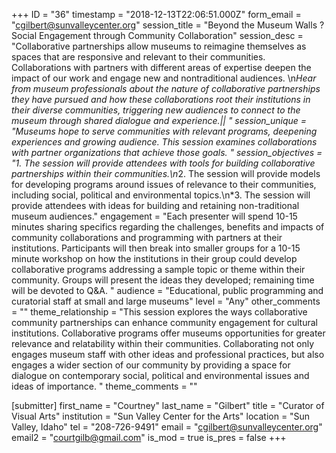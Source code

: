 +++
ID = "36"
timestamp = "2018-12-13T22:06:51.000Z"
form_email = "cgilbert@sunvalleycenter.org"
session_title = "Beyond the Museum Walls ? Social Engagement through Community Collaboration"
session_desc = "Collaborative partnerships allow museums to reimagine themselves as spaces that are responsive and relevant to their communities. Collaborations with partners with different areas of expertise deepen the impact of our work and engage new and nontraditional audiences. \n*Hear from museum professionals about the nature of collaborative partnerships they have pursued and how these collaborations root their institutions in their diverse communities, triggering new audiences to connect to the museum through shared dialogue and experience.|| "
session_unique = "Museums hope to serve communities with relevant programs, deepening experiences and growing audience. This session examines collaborations with partner organizations that achieve those goals. "
session_objectives = "1. The session will provide attendees with tools for building collaborative partnerships within their communities.\n*2. The session will provide models for developing programs around issues of relevance to their communities, including social, political and environmental topics.\n*3. The session will provide attendees with ideas for building and retaining non-traditional museum audiences."
engagement = "Each presenter will spend 10-15 minutes sharing specifics regarding the challenges, benefits and impacts of community collaborations and programming with partners at their institutions. Participants will then break into smaller groups for a 10-15 minute workshop on how the institutions in their group could develop collaborative programs addressing a sample topic or theme within their community. Groups will present the ideas they developed; remaining time will be devoted to Q&A. "
audience = "Educational, public programming and curatorial staff at small and large museums"
level = "Any"
other_comments = ""
theme_relationship = "This session explores the ways collaborative community partnerships can enhance community engagement for cultural institutions. Collaborative programs offer museums opportunities for greater relevance and relatability within their communities. Collaborating not only engages museum staff with other ideas and professional practices, but also engages a wider section of our community by providing a space for dialogue on contemporary social, political and environmental issues and ideas of importance. "
theme_comments = ""

[submitter]
first_name = "Courtney"
last_name = "Gilbert"
title = "Curator of Visual Arts"
institution = "Sun Valley Center for the Arts"
location = "Sun Valley, Idaho"
tel = "208-726-9491"
email = "cgilbert@sunvalleycenter.org"
email2 = "courtgilb@gmail.com"
is_mod = true
is_pres = false
+++
